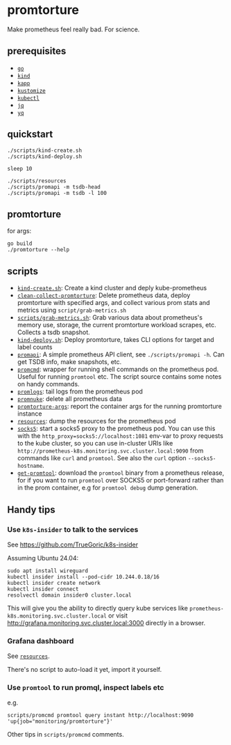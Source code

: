 # promtorture

Make prometheus feel really bad. For science.

## prerequisites

* [`go`](https://golang.org/)
* [`kind`](https://kind.sigs.k8s.io/)
* [`kapp`](https://get-kapp.io/)
* [`kustomize`](https://kustomize.io/)
* [`kubectl`](https://kubernetes.io/docs/tasks/tools/)
* [`jq`](https://stedolan.github.io/jq/)
* [`yq`](https://mikefarah.gitbook.io/yq/)

## quickstart

```
./scripts/kind-create.sh
./scripts/kind-deploy.sh

sleep 10

./scripts/resources
./scripts/promapi -m tsdb-head
./scripts/promapi -m tsdb -l 100

```

## promtorture

for args:

```
go build
./promtorture --help
```

## scripts

- [`kind-create.sh`](./scripts/kind-create.sh): Create a kind cluster and deply kube-prometheus
- [`clean-collect-promtorture`](./scripts/clean-collect-promtorture): Delete prometheus data, deploy promtorture with specified args, and collect various prom stats and metrics using `script/grab-metrics.sh`
- [`scripts/grab-metrics.sh`](./scripts/grab-metrics.sh): Grab various data about prometheus's memory use, storage, the current promtorture workload scrapes, etc. Collects a tsdb snapshot.
- [`kind-deploy.sh`](./scripts/kind-deploy.sh): Deploy promtorture, takes CLI options for target and label counts
- [`promapi`](./scripts/promapi): A simple prometheus API client, see
  `./scripts/promapi -h`. Can get TSDB info, make snapshots, etc.
- [`promcmd`](./scripts/promcmd): wrapper for running shell commands on the prometheus pod. Useful for running
  `promtool` etc. The script source contains some notes on handy commands.
- [`promlogs`](./scripts/promlogs): tail logs from the prometheus pod
- [`promnuke`](./scripts/promnuke): delete all prometheus data
- [`promtorture-args`](./scripts/promtorture-args): report the container args for the running promtorture instance
- [`resources`](./scripts/resources): dump the resources for the prometheus pod
- [`socks5`](./scripts/socks5): start a socks5 proxy to the prometheus pod. You can use this with
  the `http_proxy=socks5://localhost:1081` env-var to proxy requests to the kube cluster, so you can
  use in-cluster URIs like `http://prometheus-k8s.monitoring.svc.cluster.local:9090` from commands
  like `curl` and `promtool`. See also the `curl` option `--socks5-hostname`.
- [`get-promtool`](./scripts/get-promtool): download the `promtool` binary from a prometheus release,
  for if you want to run `promtool` over SOCKS5 or port-forward rather than in the prom container, e.g
  for `promtool debug` dump generation.

## Handy tips

### Use `k8s-insider` to talk to the services

See https://github.com/TrueGoric/k8s-insider

Assuming Ubuntu 24.04:

```
sudo apt install wireguard
kubectl insider install --pod-cidr 10.244.0.18/16
kubectl insider create network
kubectl insider connect
resolvectl domain insider0 cluster.local
```

This will give you the ability to directly query kube services like `prometheus-k8s.monitoring.svc.cluster.local` or visit http://grafana.monitoring.svc.cluster.local:3000 directly in a browser.

### Grafana dashboard

See [`resources`](./resources/grafana-dashboards/promtorture.json).

There's no script to auto-load it yet, import it yourself.

### Use `promtool` to run promql, inspect labels etc

e.g.

```
scripts/promcmd promtool query instant http://localhost:9090 'up{job="monitoring/promtorture"}'
```

Other tips in `scripts/promcmd` comments.
